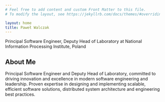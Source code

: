 ```yaml
---
# Feel free to add content and custom Front Matter to this file.
# To modify the layout, see https://jekyllrb.com/docs/themes/#overriding-theme-defaults

layout: home
title: Paweł Walczak
---
```


Principal Software Engineer, Deputy Head of Laboratory at National Information Processing Institute, Poland

## About Me

Principal Software Engineer and Deputy Head of Laboratory, committed to driving innovation and excellence in modern 
software engineering and leadership. Proven expertise in designing and implementing scalable, efficient software 
solutions, distributed system architecture and engineering best practices.

